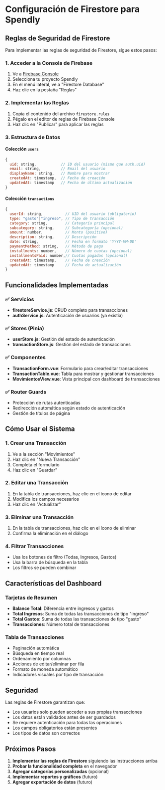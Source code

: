 # Configuración de Firestore para Spendly

## Reglas de Seguridad de Firestore

Para implementar las reglas de seguridad de Firestore, sigue estos pasos:

### 1. Acceder a la Consola de Firebase
1. Ve a [Firebase Console](https://console.firebase.google.com/)
2. Selecciona tu proyecto Spendly
3. En el menú lateral, ve a "Firestore Database"
4. Haz clic en la pestaña "Reglas"

### 2. Implementar las Reglas
1. Copia el contenido del archivo `firestore.rules`
2. Pégalo en el editor de reglas de Firebase Console
3. Haz clic en "Publicar" para aplicar las reglas

### 3. Estructura de Datos

#### Colección `users`
```javascript
{
  uid: string,           // ID del usuario (mismo que auth.uid)
  email: string,         // Email del usuario
  displayName: string,   // Nombre para mostrar
  createdAt: timestamp,  // Fecha de creación
  updatedAt: timestamp   // Fecha de última actualización
}
```

#### Colección `transactions`
```javascript
{
  userId: string,          // UID del usuario (obligatorio)
  type: "gasto"|"ingreso", // Tipo de transacción
  category: string,        // Categoría principal
  subcategory: string,     // Subcategoría (opcional)
  amount: number,          // Monto (positivo)
  description: string,     // Descripción
  date: string,            // Fecha en formato 'YYYY-MM-DD'
  paymentMethod: string,   // Método de pago
  installments: number,    // Número de cuotas (opcional)
  installmentsPaid: number,// Cuotas pagadas (opcional)
  createdAt: timestamp,    // Fecha de creación
  updatedAt: timestamp     // Fecha de actualización
}
```

## Funcionalidades Implementadas

### ✅ Servicios
- **firestoreService.js**: CRUD completo para transacciones
- **authService.js**: Autenticación de usuarios (ya existía)

### ✅ Stores (Pinia)
- **userStore.js**: Gestión del estado de autenticación
- **transactionStore.js**: Gestión del estado de transacciones

### ✅ Componentes
- **TransactionForm.vue**: Formulario para crear/editar transacciones
- **TransactionTable.vue**: Tabla para mostrar y gestionar transacciones
- **MovimientosView.vue**: Vista principal con dashboard de transacciones

### ✅ Router Guards
- Protección de rutas autenticadas
- Redirección automática según estado de autenticación
- Gestión de títulos de página

## Cómo Usar el Sistema

### 1. Crear una Transacción
1. Ve a la sección "Movimientos"
2. Haz clic en "Nueva Transacción"
3. Completa el formulario
4. Haz clic en "Guardar"

### 2. Editar una Transacción
1. En la tabla de transacciones, haz clic en el ícono de editar
2. Modifica los campos necesarios
3. Haz clic en "Actualizar"

### 3. Eliminar una Transacción
1. En la tabla de transacciones, haz clic en el ícono de eliminar
2. Confirma la eliminación en el diálogo

### 4. Filtrar Transacciones
- Usa los botones de filtro (Todas, Ingresos, Gastos)
- Usa la barra de búsqueda en la tabla
- Los filtros se pueden combinar

## Características del Dashboard

### Tarjetas de Resumen
- **Balance Total**: Diferencia entre ingresos y gastos
- **Total Ingresos**: Suma de todas las transacciones de tipo "ingreso"
- **Total Gastos**: Suma de todas las transacciones de tipo "gasto"
- **Transacciones**: Número total de transacciones

### Tabla de Transacciones
- Paginación automática
- Búsqueda en tiempo real
- Ordenamiento por columnas
- Acciones de editar/eliminar por fila
- Formato de moneda automático
- Indicadores visuales por tipo de transacción

## Seguridad

Las reglas de Firestore garantizan que:
- Los usuarios solo pueden acceder a sus propias transacciones
- Los datos están validados antes de ser guardados
- Se requiere autenticación para todas las operaciones
- Los campos obligatorios están presentes
- Los tipos de datos son correctos

## Próximos Pasos

1. **Implementar las reglas de Firestore** siguiendo las instrucciones arriba
2. **Probar la funcionalidad completa** en el navegador
3. **Agregar categorías personalizadas** (opcional)
4. **Implementar reportes y gráficos** (futuro)
5. **Agregar exportación de datos** (futuro)
